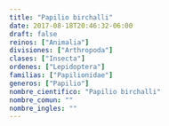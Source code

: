 ```yaml
---
title: "Papilio birchalli"
date: 2017-08-18T20:46:32-06:00
draft: false
reinos: ["Animalia"]
divisiones: ["Arthropoda"]
clases: ["Insecta"]
ordenes: ["Lepidoptera"]
familias: ["Papilionidae"]
generos: ["Papilio"]
nombre_cientifico: "Papilio birchalli"
nombre_comun: ""
nombre_ingles: ""
---
```

